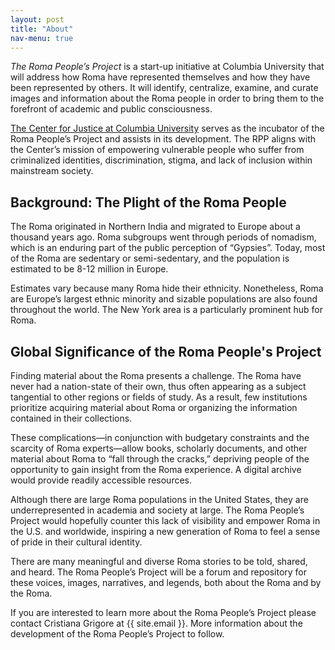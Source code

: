 ```yaml
---
layout: post
title: "About"
nav-menu: true
---
```


*The Roma People’s Project* is a start-up initiative at Columbia University that will address how Roma have represented themselves and how they have been represented by others. It will identify, centralize, examine, and curate images and information about the Roma people in order to bring them to the forefront of academic and public consciousness.

[The Center for Justice at Columbia University](http://centerforjustice.columbia.edu) serves as the incubator of the Roma People’s Project and assists in its development. The RPP aligns with the Center’s mission of empowering vulnerable people who suffer from criminalized identities, discrimination, stigma, and lack of inclusion within mainstream society.

## Background: The Plight of the Roma People

The Roma originated in Northern India and migrated to Europe about a thousand years ago. Roma subgroups went through periods of nomadism, which is an enduring part of the public perception of “Gypsies”. Today, most of the Roma are sedentary or semi-sedentary, and the population is estimated to be 8-12 million in Europe.

Estimates vary because many Roma hide their ethnicity. Nonetheless, Roma are Europe’s largest ethnic minority and sizable populations are also found throughout the world. The New York area is a particularly prominent hub for Roma.

## Global Significance of the Roma People's Project

Finding material about the Roma presents a challenge. The Roma have never had a nation-state of their own, thus often appearing as a subject tangential to other regions or fields of study. As a result, few institutions prioritize acquiring material about Roma or organizing the information contained in their collections.

These complications—in conjunction with budgetary constraints and the scarcity of Roma experts—allow books, scholarly documents, and other material about Roma to “fall through the cracks,” depriving people of the opportunity to gain insight from the Roma experience. A digital archive would provide readily accessible resources.

Although there are large Roma populations in the United States, they are underrepresented in academia and society at large. The Roma People’s Project would hopefully counter this lack of visibility and empower Roma in the U.S. and worldwide, inspiring a new generation of Roma to feel a sense of pride in their cultural identity.

There are many meaningful and diverse Roma stories to be told, shared, and heard. The Roma People’s Project will be a forum and repository for these voices, images, narratives, and legends, both about the Roma and by the Roma.

If you are interested to learn more about the Roma People’s Project please contact Cristiana Grigore at {{ site.email }}. More information about the development of the Roma People’s Project to follow.
